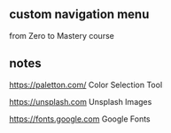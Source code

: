 ## custom navigation menu

from Zero to Mastery course

## notes

https://paletton.com/ Color Selection Tool

https://unsplash.com Unsplash Images

https://fonts.google.com Google Fonts